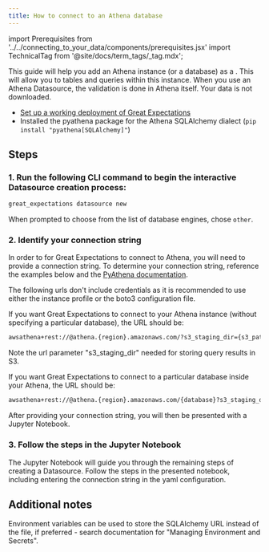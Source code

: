```yaml
---
title: How to connect to an Athena database
---
```

import Prerequisites from '../../connecting_to_your_data/components/prerequisites.jsx'
import TechnicalTag from '@site/docs/term_tags/_tag.mdx';

This guide will help you add an Athena instance (or a database) as a <TechnicalTag tag="datasource" text="Datasource" />. This will allow you to <TechnicalTag tag="validation" text="Validate" /> tables and queries within this instance. When you use an Athena Datasource, the validation is done in Athena itself. Your data is not downloaded.

<Prerequisites>

  - [Set up a working deployment of Great Expectations](../../../tutorials/getting_started/tutorial_overview.md)
  - Installed the pyathena package for the Athena SQLAlchemy dialect (``pip install "pyathena[SQLAlchemy]"``)

</Prerequisites>

## Steps

### 1. Run the following CLI command to begin the interactive Datasource creation process:

```bash
great_expectations datasource new
```

When prompted to choose from the list of database engines, chose `other`.

### 2. Identify your connection string

In order to for Great Expectations to connect to Athena, you will need to provide a connection string.  To determine your connection string, reference the examples below and the [PyAthena documentation](https://github.com/laughingman7743/PyAthena#sqlalchemy).

The following urls don't include credentials as it is recommended to use either the instance profile or the boto3 configuration file.

If you want Great Expectations to connect to your Athena instance (without specifying a particular database), the URL should be:

```bash
awsathena+rest://@athena.{region}.amazonaws.com/?s3_staging_dir={s3_path}
```

Note the url parameter "s3_staging_dir" needed for storing query results in S3.

If you want Great Expectations to connect to a particular database inside your Athena, the URL should be:

```bash
awsathena+rest://@athena.{region}.amazonaws.com/{database}?s3_staging_dir={s3_path}
```

After providing your connection string, you will then be presented with a Jupyter Notebook.

### 3. Follow the steps in the Jupyter Notebook

The Jupyter Notebook will guide you through the remaining steps of creating a Datasource.  Follow the steps in the presented notebook, including entering the connection string in the yaml configuration.

## Additional notes

Environment variables can be used to store the SQLAlchemy URL instead of the file, if preferred - search documentation for "Managing Environment and Secrets".


